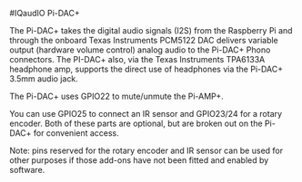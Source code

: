 <!--
---
class: board
type: audio
name: "Pi-DAC+"
manufacturer: IQaudIO
description: An I2S digital to analog audio converter HAT for the Pi
buy: http://www.iqaudio.co.uk
formfactor: 'HAT'
pincount: 40
eeprom: yes
pin:
  '3':
    mode: i2c
  '5':
    mode: i2c
  '12':
    name: I2S
  '15':
    name: Mute/Unmute
    description: Pi-AMP+ only (optional)
  '16':
    name: Rotary Encoder
    description: (optional)
  '18':
    name: Rotary Encoder
    description: (optional)
  '22':
    name: IR Sensor
    description: (optional)
  '35':
    name: I2S
  '38':
    name: I2S
  '40':
    name: I2S
install:
  'devices':
    - 'i2c'
-->
#IQaudIO Pi-DAC+

The Pi-DAC+ takes the digital audio signals (I2S) from the Raspberry Pi and through the
onboard Texas Instruments PCM5122 DAC delivers variable output (hardware volume
control) analog audio to the Pi-DAC+ Phono connectors. The PI-DAC+ also, via the
Texas Instruments TPA6133A headphone amp, supports the direct use of headphones via
the Pi-DAC+ 3.5mm audio jack.

The Pi-DAC+ uses GPIO22 to mute/unmute the Pi-AMP+.

You can use GPIO25 to connect an IR sensor and GPIO23/24 for a rotary encoder. Both of
these parts are optional, but are broken out on the Pi-DAC+ for convenient access.

Note: pins reserved for the rotary encoder and IR sensor can be used for other purposes if those add-ons have not been fitted and enabled by software.
